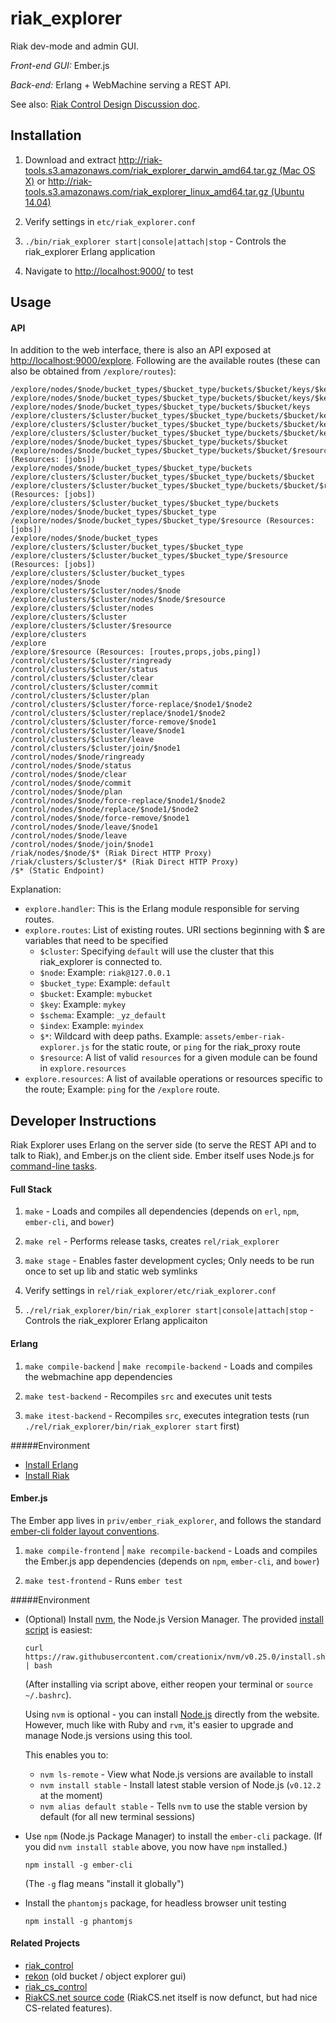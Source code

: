 # riak_explorer

Riak dev-mode and admin GUI.

*Front-end GUI:* Ember.js

*Back-end:* Erlang + WebMachine serving a REST API.

See also: [Riak Control Design Discussion
 doc](https://docs.google.com/document/d/1qcHyyEEL1jCAKrjNtmbIEcAFS3VAdLyoRK88FDy6o_0/edit#).

## Installation


1. Download and extract [http://riak-tools.s3.amazonaws.com/riak_explorer_darwin_amd64.tar.gz (Mac OS X)](http://riak-tools.s3.amazonaws.com/riak_explorer_darwin_amd64.tar.gz) or [http://riak-tools.s3.amazonaws.com/riak_explorer_linux_amd64.tar.gz (Ubuntu 14.04)](http://riak-tools.s3.amazonaws.com/riak_explorer_linux_amd64.tar.gz)

2. Verify settings in `etc/riak_explorer.conf`

4. `./bin/riak_explorer start|console|attach|stop` - Controls the riak_explorer Erlang application

4. Navigate to [http://localhost:9000/](http://localhost:9000/) to test

## Usage

#### API

In addition to the web interface, there is also an API exposed at [http://localhost:9000/explore](http://localhost:9000/explore). Following are the available routes (these can also be obtained from `/explore/routes`):

```
/explore/nodes/$node/bucket_types/$bucket_type/buckets/$bucket/keys/$key
/explore/nodes/$node/bucket_types/$bucket_type/buckets/$bucket/keys/$key/$resource
/explore/nodes/$node/bucket_types/$bucket_type/buckets/$bucket/keys
/explore/clusters/$cluster/bucket_types/$bucket_type/buckets/$bucket/keys/$key
/explore/clusters/$cluster/bucket_types/$bucket_type/buckets/$bucket/keys/$key/$resource
/explore/clusters/$cluster/bucket_types/$bucket_type/buckets/$bucket/keys
/explore/nodes/$node/bucket_types/$bucket_type/buckets/$bucket
/explore/nodes/$node/bucket_types/$bucket_type/buckets/$bucket/$resource (Resources: [jobs])
/explore/nodes/$node/bucket_types/$bucket_type/buckets
/explore/clusters/$cluster/bucket_types/$bucket_type/buckets/$bucket
/explore/clusters/$cluster/bucket_types/$bucket_type/buckets/$bucket/$resource (Resources: [jobs])
/explore/clusters/$cluster/bucket_types/$bucket_type/buckets
/explore/nodes/$node/bucket_types/$bucket_type
/explore/nodes/$node/bucket_types/$bucket_type/$resource (Resources: [jobs])
/explore/nodes/$node/bucket_types
/explore/clusters/$cluster/bucket_types/$bucket_type
/explore/clusters/$cluster/bucket_types/$bucket_type/$resource (Resources: [jobs])
/explore/clusters/$cluster/bucket_types
/explore/nodes/$node
/explore/clusters/$cluster/nodes/$node
/explore/clusters/$cluster/nodes/$node/$resource
/explore/clusters/$cluster/nodes
/explore/clusters/$cluster
/explore/clusters/$cluster/$resource
/explore/clusters
/explore
/explore/$resource (Resources: [routes,props,jobs,ping])
/control/clusters/$cluster/ringready
/control/clusters/$cluster/status
/control/clusters/$cluster/clear
/control/clusters/$cluster/commit
/control/clusters/$cluster/plan
/control/clusters/$cluster/force-replace/$node1/$node2
/control/clusters/$cluster/replace/$node1/$node2
/control/clusters/$cluster/force-remove/$node1
/control/clusters/$cluster/leave/$node1
/control/clusters/$cluster/leave
/control/clusters/$cluster/join/$node1
/control/nodes/$node/ringready
/control/nodes/$node/status
/control/nodes/$node/clear
/control/nodes/$node/commit
/control/nodes/$node/plan
/control/nodes/$node/force-replace/$node1/$node2
/control/nodes/$node/replace/$node1/$node2
/control/nodes/$node/force-remove/$node1
/control/nodes/$node/leave/$node1
/control/nodes/$node/leave
/control/nodes/$node/join/$node1
/riak/nodes/$node/$* (Riak Direct HTTP Proxy)
/riak/clusters/$cluster/$* (Riak Direct HTTP Proxy)
/$* (Static Endpoint)
```

Explanation:

* `explore.handler`: This is the Erlang module responsible for serving routes.
* `explore.routes`: List of existing routes. URI sections beginning with $ are variables that need to be specified
    * `$cluster`: Specifying `default` will use the cluster that this riak_explorer is connected to.
    * `$node`: Example: `riak@127.0.0.1`
    * `$bucket_type`: Example: `default`
    * `$bucket`: Example: `mybucket`
    * `$key`: Example: `mykey`
    * `$schema`: Example: `_yz_default`
    * `$index`: Example: `myindex`
    * `$*`: Wildcard with deep paths. Example: `assets/ember-riak-explorer.js` for the static route, or `ping` for the riak_proxy route
    * `$resource`: A list of valid `resources` for a given module can be found in `explore.resources`
* `explore.resources`: A list of available operations or resources specific to the route; Example: `ping` for the `/explore` route.

## Developer Instructions
Riak Explorer uses Erlang on the server side (to serve the REST API and to talk
to Riak), and Ember.js on the client side. Ember itself uses Node.js for
[command-line tasks](http://www.ember-cli.com).

#### Full Stack

1. `make` - Loads and compiles all dependencies (depends on `erl`, `npm`, `ember-cli`, and `bower`)

2. `make rel` - Performs release tasks, creates `rel/riak_explorer`

3. `make stage` - Enables faster development cycles; Only needs to be run once to set up lib and static web symlinks

4. Verify settings in `rel/riak_explorer/etc/riak_explorer.conf`

5. `./rel/riak_explorer/bin/riak_explorer start|console|attach|stop` - Controls the riak_explorer Erlang applicaiton

#### Erlang

1. `make compile-backend` | `make recompile-backend` - Loads and compiles the webmachine app dependencies

2. `make test-backend` - Recompiles `src` and executes unit tests

3. `make itest-backend` - Recompiles `src`, executes integration tests (run `./rel/riak_explorer/bin/riak_explorer start` first)

#####Environment

* [Install Erlang](http://docs.basho.com/riak/latest/ops/building/installing/erlang/)
* [Install Riak](http://docs.basho.com/riak/latest/ops/building/installing/)

#### Ember.js
The Ember app lives in `priv/ember_riak_explorer`, and follows the standard
[ember-cli folder layout conventions](http://www.ember-cli.com/#folder-layout).

1. `make compile-frontend` | `make recompile-backend` - Loads and compiles the Ember.js app dependencies (depends on `npm`, `ember-cli`, and `bower`)

2. `make test-frontend` - Runs `ember test`

#####Environment

* (Optional) Install [nvm](https://github.com/creationix/nvm), the Node.js Version Manager.
    The provided [install script](https://github.com/creationix/nvm#install-script)
    is easiest:

    ```
    curl https://raw.githubusercontent.com/creationix/nvm/v0.25.0/install.sh | bash
    ```

    (After installing via script above, either reopen your terminal or
    `source ~/.bashrc`).

    Using `nvm` is optional - you can install [Node.js](https://nodejs.org/)
    directly from the website. However, much like with Ruby and `rvm`, it's
    easier to upgrade and manage Node.js versions using this tool.

    This enables you to:

    * `nvm ls-remote` - View what Node.js versions are available to install
    * `nvm install stable` - Install latest stable version
        of Node.js (`v0.12.2` at the moment)
    * `nvm alias default stable` - Tells `nvm` to use the stable version by
        default (for all new terminal sessions)

* Use `npm` (Node.js Package Manager) to install the `ember-cli` package.
    (If you did `nvm install stable` above, you now have `npm` installed.)

    ```
    npm install -g ember-cli
    ```

    (The `-g` flag means "install it globally")

* Install the `phantomjs` package, for headless browser unit testing

    ```
    npm install -g phantomjs
    ```

#### Related Projects
- [riak_control](https://github.com/basho/riak_control)
- [rekon](https://github.com/basho/rekon) (old bucket / object explorer gui)
- [riak_cs_control](https://github.com/basho/riak_cs_control)
- [RiakCS.net source code](https://github.com/basho/riak_cs_test_harness)
    (RiakCS.net itself is now defunct, but had nice CS-related features).
